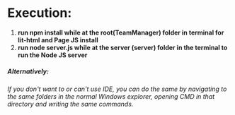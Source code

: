 <h1>Execution: </h1>

1. __run npm install while at the root(TeamManager) folder in terminal for lit-html and Page JS install__
2. __run node server.js while at the server (server) folder in the terminal to run the Node JS server__

<h5>Alternatively: </h5>

_If you don't want to or can't use IDE, you can do the same by navigating to the same
folders in the normal Windows explorer, opening CMD in that directory and writing the same commands._
